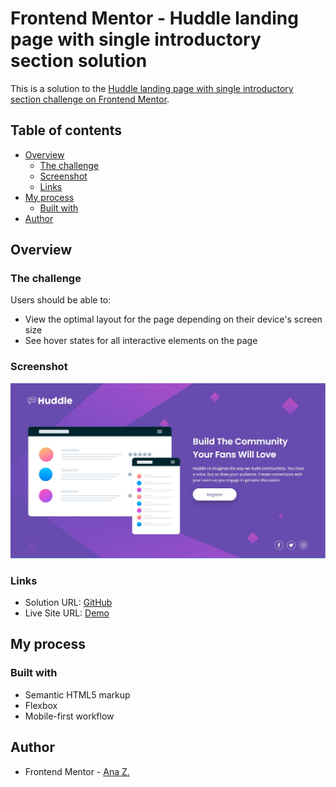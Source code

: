 # Frontend Mentor - Huddle landing page with single introductory section solution

This is a solution to the [Huddle landing page with single introductory section challenge on Frontend Mentor](https://www.frontendmentor.io/challenges/huddle-landing-page-with-a-single-introductory-section-B_2Wvxgi0). 

## Table of contents

- [Overview](#overview)
  - [The challenge](#the-challenge)
  - [Screenshot](#screenshot)
  - [Links](#links)
- [My process](#my-process)
  - [Built with](#built-with)
- [Author](#author)

## Overview

### The challenge

Users should be able to:

- View the optimal layout for the page depending on their device's screen size
- See hover states for all interactive elements on the page

### Screenshot

![](./screenshot.jpg)

### Links

- Solution URL: [GitHub](https://github.com/vace328/FM-Huddle-introductory-section)
- Live Site URL: [Demo](https://vace328.github.io/FM-Huddle-introductory-section/)

## My process

### Built with

- Semantic HTML5 markup
- Flexbox
- Mobile-first workflow

## Author

- Frontend Mentor - [Ana Z.](https://www.frontendmentor.io/profile/vace328)

